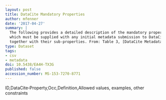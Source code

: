 ```yaml
---
layout: post
title: DataCite Mandatory Properties
author: mfenner
date: '2017-04-27'
summary: |
  The following provides a detailed description of the mandatory properties,
  which must be supplied with any initial metadata submission to DataCite,
  together with their sub‐properties. From: Table 3, [DataCite Metadata Schema 3.1](http://schema.datacite.org/meta/kernel-3.1/index.html) documentation.
type: Dataset
tags:
- csv
- metadata
doi: 10.5438/EA4H-TX3G
published: false
accession_number: MS-153-7270-8771
---
```

ID,DataCite‐Property,Occ,Definition,Allowed values, examples, other constraints
